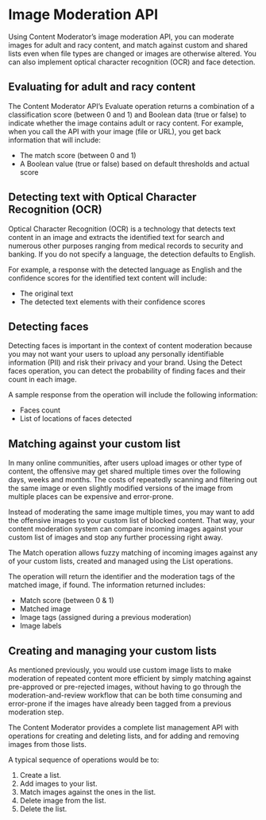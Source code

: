 <!-- 
NavPath: Content Moderator
LinkLabel: Image Moderation API
Url: Content-Moderator/documentation
Weight: 152
-->

# Image Moderation API #

Using Content Moderator’s image moderation API, you can moderate images for adult and racy content, and match against custom and shared lists even when file types are changed or images are otherwise altered. You can also implement optical character recognition (OCR) and face detection.

## Evaluating for adult and racy content ##

The Content Moderator API’s Evaluate operation returns a combination of a classification score (between 0 and 1) and Boolean data (true or false) to indicate whether the image contains adult or racy content. For example, when you call the API with your image (file or URL), you get back information that will include:

- The match score (between 0 and 1)
- A Boolean value (true or false) based on default thresholds and actual score

## Detecting text with Optical Character Recognition (OCR) ##

Optical Character Recognition (OCR) is a technology that detects text content in an image and extracts the identified text for search and numerous other purposes ranging from medical records to security and banking. If you do not specify a language, the detection defaults to English.

For example, a response with the detected language as English and the confidence scores for the identified text content will include:

- The original text
- The detected text elements with their confidence scores

## Detecting faces ##

Detecting faces is important in the context of content moderation because you may not want your users to upload any personally identifiable information (PII) and risk their privacy and your brand. Using the Detect faces operation, you can detect the probability of finding faces and their count in each image. 

A sample response from the operation will include the following information:

- Faces count
- List of locations of faces detected

## Matching against your custom list ##

In many online communities, after users upload images or other type of content, the offensive may get shared multiple times over the following days, weeks and months. The costs of repeatedly scanning and filtering out the same image or even slightly modified versions of the image from multiple places can be expensive and error-prone.

Instead of moderating the same image multiple times, you may want to add the offensive images to your custom list of blocked content. That way, your content moderation system can compare incoming images against your custom list of images and stop any further processing right away.

The Match operation allows fuzzy matching of incoming images against any of your custom lists, created and managed using the List operations.

The operation will return the identifier and the moderation tags of the matched image, if found. The information returned includes:

- Match score (between 0 & 1)
- Matched image
- Image tags (assigned during a previous moderation)
- Image labels

## Creating and managing your custom lists ##

As mentioned previously, you would use custom image lists to make moderation of repeated content more efficient by simply matching against pre-approved or pre-rejected images, without having to go through the moderation-and-review workflow that can be both time consuming and error-prone if the images have already been tagged from a previous moderation step.

The Content Moderator provides a complete list management API with operations for creating and deleting lists, and for adding and removing images from those lists.

A typical sequence of operations would be to:

1. Create a list.
1. Add images to your list.
1. Match images against the ones in the list.
1. Delete image from the list.
1. Delete the list.
